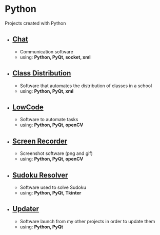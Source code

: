 # Python
Projects created with Python

* ## [Chat](Chat) <br>
    * Communication software <br>
    * using: **Python, PyQt, socket, xml** <br>

* ## [Class Distribution](Class-Distribution) <br>
    * Software that automates the distribution of classes in a school <br>
    * using: **Python, PyQt, xml** <br>

* ## [LowCode](Low-Code) <br>
    * Software to automate tasks <br>
    * using: **Python, PyQt, openCV** <br>

* ## [Screen Recorder](Screen-Recorder) <br>
    * Screenshot software (png and gif) <br>
    * using: **Python, PyQt, openCV** <br>
    
* ## [Sudoku Resolver](Sudoku-Resolver) <br>
    * Software used to solve Sudoku <br>
    * using: **Python, PyQt, Tkinter** <br>

* ## [Updater](Updater) <br>
    * Software launch from my other projects in order to update them <br>
    * using: **Python, PyQt** <br>
